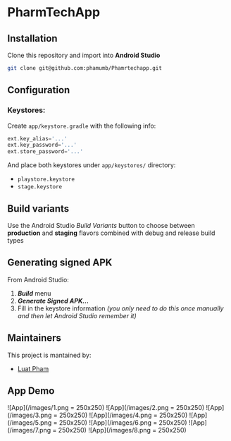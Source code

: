 # PharmTechApp

## Installation
Clone this repository and import into **Android Studio**
```bash
git clone git@github.com:phamumb/Phamrtechapp.git
```

## Configuration
### Keystores:
Create `app/keystore.gradle` with the following info:
```gradle
ext.key_alias='...'
ext.key_password='...'
ext.store_password='...'
```
And place both keystores under `app/keystores/` directory:
- `playstore.keystore`
- `stage.keystore`


## Build variants
Use the Android Studio *Build Variants* button to choose between **production** and **staging** flavors combined with debug and release build types


## Generating signed APK
From Android Studio:
1. ***Build*** menu
2. ***Generate Signed APK...***
3. Fill in the keystore information *(you only need to do this once manually and then let Android Studio remember it)*

## Maintainers
This project is mantained by:
* [Luat Pham](http://github.com/phamumb)


## App Demo
![App](/images/1.png = 250x250)
![App](/images/2.png = 250x250)
![App](/images/3.png = 250x250)
![App](/images/4.png = 250x250)
![App](/images/5.png = 250x250)
![App](/images/6.png = 250x250)
![App](/images/7.png = 250x250)
![App](/images/8.png = 250x250)
